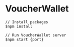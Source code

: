 # VoucherWallet

```
// Install packages
$npm install

// Run VoucherWallet server
$npm start {port}
``` 
